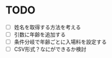 TODO
====================
- [ ] 姓名を取得する方法を考える
- [ ] 引数に年齢を追加する
- [ ] 条件分岐で年齢ごとに入場料を設定する
- [ ] CSV形式？なにができるか検討 